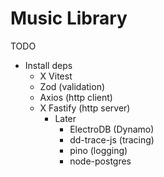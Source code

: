 # Music Library

TODO
* Install deps
  * X Vitest
  * Zod (validation)
  * Axios (http client)
  * X Fastify (http server) 
    * Later
        * ElectroDB (Dynamo)
        * dd-trace-js (tracing)
        * pino (logging)
        * node-postgres


